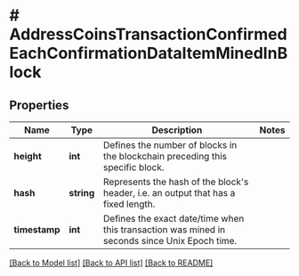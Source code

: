 # # AddressCoinsTransactionConfirmedEachConfirmationDataItemMinedInBlock

## Properties

Name | Type | Description | Notes
------------ | ------------- | ------------- | -------------
**height** | **int** | Defines the number of blocks in the blockchain preceding this specific block. |
**hash** | **string** | Represents the hash of the block&#39;s header, i.e. an output that has a fixed length. |
**timestamp** | **int** | Defines the exact date/time when this transaction was mined in seconds since Unix Epoch time. |

[[Back to Model list]](../../README.md#models) [[Back to API list]](../../README.md#endpoints) [[Back to README]](../../README.md)
